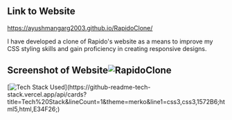 ## Link to Website
https://ayushmangarg2003.github.io/RapidoClone/

I have developed a clone of Rapido's website as a means to improve my CSS styling skills and gain proficiency in creating responsive designs.

## Screenshot of Website![RapidoClone](https://user-images.githubusercontent.com/105537793/212305055-6605ae57-bef2-4b97-b9d2-0ec1d68d7fd9.png)

[![Tech Stack Used](https://github-readme-tech-stack.vercel.app/api/cards?title=Tech%20Stack&lineCount=1&theme=merko&line1=css3,css3,1572B6;html5,html,E34F26;)](https://github-readme-tech-stack.vercel.app/api/cards?title=Tech%20Stack&lineCount=1&theme=merko&line1=css3,css3,1572B6;html5,html,E34F26;)
